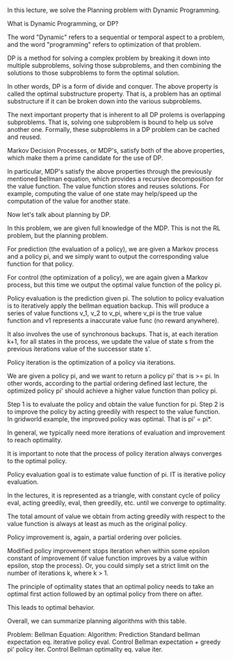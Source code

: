 In this lecture, we solve the Planning problem with Dynamic Programming. 

What is Dynamic Programming, or DP?

The word "Dynamic" refers to a sequential or temporal aspect to a problem, and the word "programming" refers to optimization of that problem.

DP is a method for solving a complex problem by breaking it down into multiple subproblems, solving those subproblems, and then combining the solutions to those subproblems
to form the optimal solution.

In other words, DP is a form of divide and conquer. The above property is called the optimal substructure property. That is, a problem has an optimal substructure if it
can be broken down into the various subproblems. 

The next important property that is inherent to all DP prolems is overlapping subproblems. That is, solving one subproblem is bound to help us solve another one.
Formally, these subproblems in a DP problem can be cached and reused. 

Markov Decision Processes, or MDP's, satisfy both of the above properties, which make them a prime candidate for the use of DP. 

In particular, MDP's satisfy the above properties through the previously mentioned bellman equation, which provides a recursive decomposition for the value function.
The value function stores and reuses solutions. For example, computing the value of one state may help/speed up the computation of the value for another state. 

Now let's talk about planning by DP. 

In this problem, we are given full knowledge of the MDP. This is not the RL problem, but the planning problem.

For prediction (the evaluation of a policy), we are given a Markov process and a policy pi, and we simply want to output the corresponding value function for that policy.

For control (the optimization of a policy), we are again given a Markov process, but this time we output the optimal value function of the policy pi. 

Policy evaluation is the prediction given pi. The solution to policy evaluation is to iteratively  apply the bellman equation backup. This will produce a series of 
value functions v_1, v_2 to v_pi, where v_pi is the true value function and v1 represents a inaccurate value func (no reward anywhere). 

It also involves the use of synchronous backups. That is, at each iteration k+1, for all states in the process, we update the value of state s from the previous iterations 
value of the successor state s'. 

Policy iteration is the optimization of a policy via iterations. 

We are given a policy pi, and we want to return a policy pi' that is >= pi. In other words, according to the partial ordering defined last lecture,
the optimized policy pi' should achieve a higher value function than policy pi.

Step 1 is to evaluate the policy and obtain the value function for pi. Step 2 is to improve the policy by acting greedily with respect to the value function. 
In gridworld example, the improved policy was optimal. That is pi' = pi*. 

In general, we typically need more iterations of evaluation and improvement to reach optimality. 

It is important to note that the process of policy iteration always converges to the optimal policy. 

Policy evaluation goal is to estimate value function of pi. IT is iterative policy evaluation.

In the lectures, it is represented as a triangle, with constant cycle of policy eval, acting greedily, eval, then greedily, etc. until we converge
to optimality. 

The total amount of value we obtain from acting greedily with respect to the value function is always at least as much as the original policy. 

Policy improvement is, again, a partial  ordering over policies. 

Modified policy improvement stops iteration when within some epsilon constant of improvement (if value function improves by a value within epsilon, stop the process). 
Or, you could simply set a strict limit on the number of iterations k, where k > 1. 

The principle of optimality states that an optimal policy needs to take an optimal first action followed by an optimal policy from there on after. 

This leads to optimal behavior. 

Overall, we can summarize planning algorithms with this table. 

Problem:                               Bellman Equation:                            Algorithm:
Prediction                            Standard bellman expectation eq.              iterative policy eval.
Control                               Bellman expectation + greedy pi'              policy iter.
Control                               Bellman optimality eq.                        value iter.

